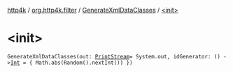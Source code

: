 [http4k](../../index.md) / [org.http4k.filter](../index.md) / [GenerateXmlDataClasses](index.md) / [&lt;init&gt;](./-init-.md)

# &lt;init&gt;

`GenerateXmlDataClasses(out: `[`PrintStream`](http://docs.oracle.com/javase/6/docs/api/java/io/PrintStream.html)` = System.out, idGenerator: () -> `[`Int`](https://kotlinlang.org/api/latest/jvm/stdlib/kotlin/-int/index.html)` = { Math.abs(Random().nextInt()) })`
